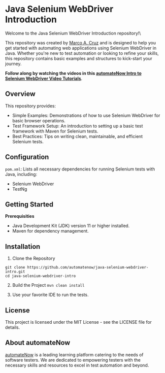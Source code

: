 # Java Selenium WebDriver Introduction

Welcome to the Java Selenium WebDriver Introduction repository!\

This repository was created by [Marco A. Cruz](http://www.linkedin.com/in/marco-a-cruz) and is designed to help you get started with automating web applications using Selenium WebDriver in Java. Whether you're new to test automation or looking to refine your skills, this repository contains basic examples and structures to kick-start your journey.

**Follow along by watching the videos in this [automateNow Intro to Selenium WebDriver Video Tutorials](https://youtube.com/playlist?list=PLjfhFHeUQDOj9T1cRFf5z7SqxcDPeAAjA)**.

## Overview
This repository provides:
- Simple Examples: Demonstrations of how to use Selenium WebDriver for basic browser operations.
- Test Framework Setup: An introduction to setting up a basic test framework with Maven for Selenium tests.
- Best Practices: Tips on writing clean, maintainable, and efficient Selenium tests.

## Configuration
```pom.xml```: Lists all necessary dependencies for running Selenium tests with Java, including:
- Selenium WebDriver
- TestNg

## Getting Started

**Prerequisities**
- Java Development Kit (JDK) version 11 or higher installed.
- Maven for dependency management.

## Installation

1. Clone the Repository
```
git clone https://github.com/automatenow/java-selenium-webdriver-intro.git
cd java-selenium-webdriver-intro
```

2. Build the Project
```mvn clean install```

3. Use your favorite IDE to run the tests.

## License
This project is licensed under the MIT License - see the LICENSE file for details.

## About automateNow
[automateNow](https://automatenow.io/) is a leading learning platform catering to the needs of software testers. We are dedicated to empowering testers with the necessary skills and resources to excel in test automation and beyond.
